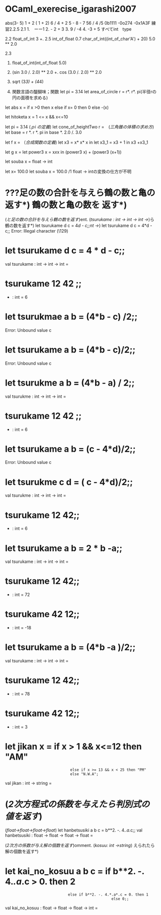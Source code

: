 # OCaml_exerecise_igarashi2007
abs(3- 5)
1 + 2 
( 1 + 2)
6 / 4 + 2
5 - 8 - 7
56 / 4 /5
0b1111
-0o274
-0x1A3F
練習2.2.5
2.1
1.　ーー1 
2. - 2 + 3 
3. 9 / -4
4. -3 + 5
すべてint　type

2.2
float_of_int 3 +. 2.5
int_of_float 0.7
char_of_int((int_of_char'A') + 20)
5.0 ** 2.0

2.3
1. float_of_int(int_of_float 5.0)
2. (sin 3.0 /. 2.0) ** 2.0 +. cos (3.0 /. 2.0) ** 2.0
3. sqrt (3*3) + (4*4)

3. 関数言語の醍醐味；関数
let pi = 3.14
let area_of_circle r = r*. r*. pi(半径rの円の面積を求める)

let abs x = if x >0 then x else if x= 0 then 0 else -(x)

let hitoketa x = 1 <= x && x<=10

let pi = 3.14 (*ｐi の定義*)
let cone_of_heightTwo r =　(*三角錐の体積の求め方*)
 let base = r *. r *. pi in
 base *. 2.0 /. 3.0
 
 let f x = （*合成関数の定義*)
  let x3 = x* x* x in
  let x3_1 = x3 + 1 in
  x3 +x3_1
  
let g x  =
 let power3 x = x*x*x in
 (power3 x) + (power3 (x+1))

let souba x = float -> int

let x= 100.0
let souba x = 100.0 /1
float -> intの変換の仕方が不明
 
# ???足の数の合計を与えら鶴の数と亀の返す*) 鶴の数と亀の数を 返す*)
  (*と足の数の合計を与えら鶴の数を返す*)ent.
  (*tsurukame : int -> int -> int -><fun>*)ら 鶴の数を返す*)
  let tsurukame d c = 4*d - c;;nt -><fun>*)
  let tsurukame d c = 4*d - c;;
Error: Illegal character (\129)
# let tsurukame d c = 4 * d - c;;
val tsurukame : int -> int -> int = <fun>
# tsurukame 12 42 ;;
- : int = 6
# let tsurukmae a b = (4*b - c) /2;;
Error: Unbound value c
# let tsurukame  a b = (4*b - c)/2;;
Error: Unbound value c
# let tsurukme a b = (4*b - a) / 2;;
val tsurukme : int -> int -> int = <fun>
# tsurukame 12 42 ;;
- : int = 6
# let tsurukame a b = (c - 4*d)/2;;
Error: Unbound value c
# let tsurukme c d = ( c - 4*d)/2;;
val tsurukme : int -> int -> int = <fun>
# tsurukame 12 42;;
- : int = 6
# let tsurukame a b = 2 * b -a;;
val tsurukame : int -> int -> int = <fun>
# tsurukame 12 42;;
- : int = 72
# tsurukame 42 12;;
- : int = -18
# let tsurukame a b = (4*b -a )/2;;
val tsurukame : int -> int -> int = <fun>
# tsurukame 12 42;;
- : int = 78
# tsurukame 42 12;;
- : int = 3

# let jikan x = if x > 1 && x<=12 then "AM" 
                                  else if x >= 13 && x < 25 then "PM"
                                  else "N.W.A";
                                  
val jikan : int -> string = <fun>
# (*2次方程式の係数を与えたら判別式の値を返す*)
  (*float->float->float->float*)
  let hanbetsusiki a b c = b**2. -. 4.*.a*.c;;
val hanbetsusiki : float -> float -> float -> float = <fun>

  (*2次方の係数が与え解の個数を返す*)omment.
  (*kosuu: int ->string*) えられたら 解の個数を返す*)
  # let kai_no_kosuu a b c = if b**2. -. 4.*.a*.c > 0. then 2
  					             else if b**2. -. 4.*.a*.c = 0. then 1
                                                     else 0;;    
val kai_no_kosuu : float -> float -> float -> int = <fun>
# 

